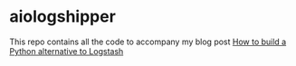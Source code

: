 # aiologshipper
This repo contains all the code to accompany my blog post [How to build a Python alternative to Logstash](https://aaronm.dev/posts/2020/05/how-to-build-a-python-alternative-to-logstash/)

